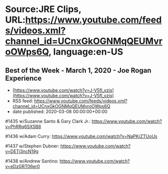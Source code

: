 # Source:JRE Clips, URL:https://www.youtube.com/feeds/videos.xml?channel_id=UCnxGkOGNMqQEUMvroOWps6Q, language:en-US

## Best of the Week - March 1, 2020 - Joe Rogan Experience
 - [https://www.youtube.com/watch?v=J-V5fl_yzis](https://www.youtube.com/watch?v=J-V5fl_yzis)
 - RSS feed: https://www.youtube.com/feeds/videos.xml?channel_id=UCnxGkOGNMqQEUMvroOWps6Q
 - date published: 2020-03-08 00:00:00+00:00

#1435 w/Suzanne Santo & Gary Clark Jr.:
https://www.youtube.com/watch?v=PhRRq6SXSB8

#1436 w/Adam Curry:
https://www.youtube.com/watch?v=NaPKrZTUoUs

#1437 w/Stephen Dubner:
https://www.youtube.com/watch?v=DETj3ncN19g

#1438 w/Andrew Santino:
https://www.youtube.com/watch?v=eDzGRT06er0

